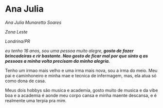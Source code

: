 <h1>Ana Julia</h1>

<p><em>Ana Julia Munaretto Soares</em></p>
<p><em>Zona Leste</em></p>
<p><em>Londrina/PR</em></p>

<p><em>eu tenho 16 anos, sou uma pessoa muito alegre,<strong> gosto de fazer brincadeiras e rir bastante. Nao gosto de ficar mal por que sinto q as pessoas a minha volta precisam da minha alegria.</strong></em></p>
<p>Tenho um irmao mais velho e uma irma mais nova, sou a irma do meio. Meu pai e caminhoneiro e minha mae e tecnica de infermagem, mas, ela atua só como dona de casa.</p>
<p>Meus dois hobbys são musica e academia, gosto muito de musica e da vibe boa e a academia é aonde meu corpo cansa e minha maente descansa, e é realmente uma terpia pra mim.</p>

